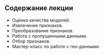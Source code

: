 ## Содержание лекции
* Оценка качества моделей.
* Извлечение признаков.
* Преобразование признаков.
* Работа с пропущенными данными.
* Отбор признаков.
* Мастер-класс по работе с гео-данными.
